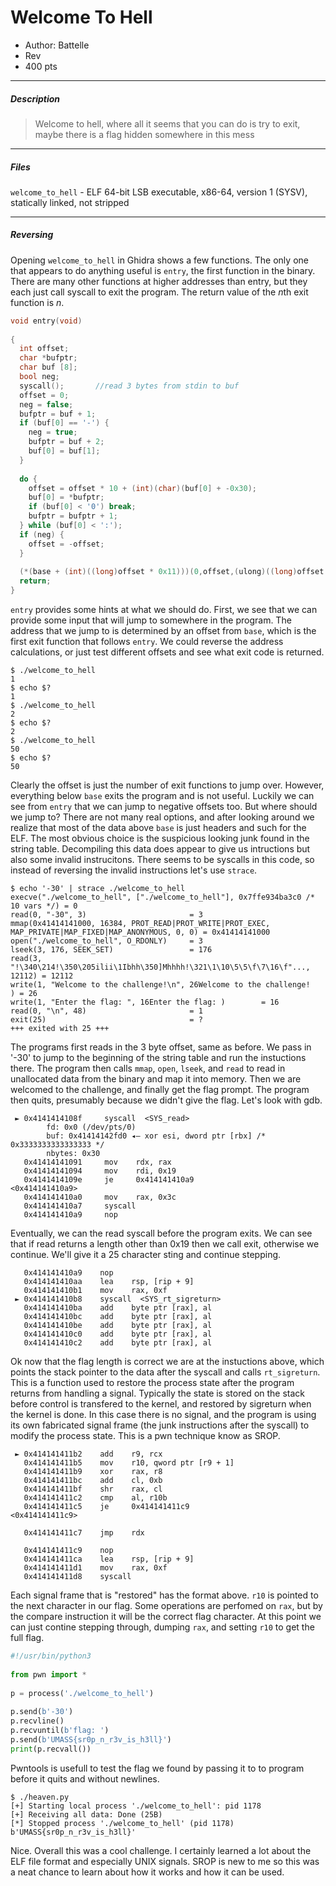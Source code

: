 
# Welcome To Hell
+ Author: Battelle
+ Rev
+ 400 pts
***
##### Description
> Welcome to hell, where all it seems that you can do is try to exit, maybe there is a flag hidden somewhere in this mess
***
##### Files
`welcome_to_hell` - ELF 64-bit LSB executable, x86-64, version 1 (SYSV), statically linked, not stripped
***
##### Reversing
Opening `welcome_to_hell` in Ghidra shows a few functions. The only one that appears to do anything useful is `entry`, the first function in the binary. There are many other functions at higher addresses than entry, but they each just call syscall to exit the program. The return value of the *n*th exit function is *n*.
```c
void entry(void)
  
{
  int offset;
  char *bufptr;
  char buf [8];
  bool neg;
  syscall();       //read 3 bytes from stdin to buf
  offset = 0;
  neg = false;
  bufptr = buf + 1;
  if (buf[0] == '-') {
    neg = true;
    bufptr = buf + 2;
    buf[0] = buf[1];
  }
  
  do {
    offset = offset * 10 + (int)(char)(buf[0] + -0x30);
    buf[0] = *bufptr;
    if (buf[0] < '0') break;
    bufptr = bufptr + 1;
  } while (buf[0] < ':');
  if (neg) {
    offset = -offset;
  }
  
  (*(base + (int)((long)offset * 0x11)))(0,offset,(ulong)((long)offset * 0x11) >> 0x20);
  return;
}
```

`entry` provides some hints at what we should do. First, we see that we can provide some input that will jump to somewhere in the program. The address that we jump to is determined by an offset from `base`, which is the first exit function that follows `entry`. We could reverse the address calculations, or just test different offsets and see what exit code is returned.

```
$ ./welcome_to_hell
1
$ echo $?
1
$ ./welcome_to_hell
2
$ echo $?
2
$ ./welcome_to_hell
50
$ echo $?
50 
```

Clearly the offset is just the number of exit functions to jump over. However, everything below `base` exits the program and is not useful. Luckily we can see from `entry` that we can jump to negative offsets too. But where should we jump to? There are not many real options, and after looking around we realize that most of the data above `base` is just headers and such for the ELF. The most obvious choice is the suspicious looking junk found in the string table. Decompiling this data does appear to give us intructions but also some invalid instrucitons. There seems to be syscalls in this code, so instead of reversing the invalid instructions let's use `strace`.

```
$ echo '-30' | strace ./welcome_to_hell 
execve("./welcome_to_hell", ["./welcome_to_hell"], 0x7ffe934ba3c0 /* 10 vars */) = 0
read(0, "-30", 3)                       = 3
mmap(0x41414141000, 16384, PROT_READ|PROT_WRITE|PROT_EXEC, MAP_PRIVATE|MAP_FIXED|MAP_ANONYMOUS, 0, 0) = 0x41414141000
open("./welcome_to_hell", O_RDONLY)     = 3
lseek(3, 176, SEEK_SET)                 = 176
read(3, "!\340\214!\350\205ilii\1Ibhh\350]Mhhhh!\321\1\10\5\5\f\7\16\f"..., 12112) = 12112
write(1, "Welcome to the challenge!\n", 26Welcome to the challenge!
) = 26
write(1, "Enter the flag: ", 16Enter the flag: )        = 16
read(0, "\n", 48)                       = 1
exit(25)                                = ?
+++ exited with 25 +++
```

The programs first reads in the 3 byte offset, same as before. We pass in '-30' to jump to the beginning of the string table and run the instuctions there. The program then calls `mmap`, `open`, `lseek`, and `read` to read in unallocated data from the binary and map it into memory. Then we are welcomed to the challenge, and finally get the flag prompt. The program then quits, presumably because we didn't give the flag. Let's look with gdb.

```
 ► 0x4141414108f     syscall  <SYS_read>
        fd: 0x0 (/dev/pts/0)
        buf: 0x41414142fd0 ◂— xor esi, dword ptr [rbx] /* 0x3333333333333333 */
        nbytes: 0x30
   0x41414141091     mov    rdx, rax
   0x41414141094     mov    rdi, 0x19
   0x4141414109e     je     0x414141410a9                 <0x414141410a9>
   0x414141410a0     mov    rax, 0x3c
   0x414141410a7     syscall 
   0x414141410a9     nop
```

Eventually, we can the read syscall before the program exits. We can see that if read returns a length other than 0x19 then we call exit, otherwise we continue. We'll give it a 25 character sting and continue stepping.

```
   0x414141410a9    nop    
   0x414141410aa    lea    rsp, [rip + 9]
   0x414141410b1    mov    rax, 0xf
 ► 0x414141410b8    syscall  <SYS_rt_sigreturn>
   0x414141410ba    add    byte ptr [rax], al
   0x414141410bc    add    byte ptr [rax], al
   0x414141410be    add    byte ptr [rax], al
   0x414141410c0    add    byte ptr [rax], al
   0x414141410c2    add    byte ptr [rax], al
```

Ok now that the flag length is correct we are at the instuctions above, which points the stack pointer to the data after the syscall and calls `rt_sigreturn`. This is a function used to restore the process state after the program returns from handling a signal. Typically the state is stored on the stack before control is transfered to the kernel, and restored by sigreturn when the kernel is done. In this case there is no signal, and the program is using its own fabricated signal frame (the junk instructions after the syscall) to modify the process state. This is a pwn technique know as SROP.

```
 ► 0x414141411b2    add    r9, rcx
   0x414141411b5    mov    r10, qword ptr [r9 + 1]
   0x414141411b9    xor    rax, r8
   0x414141411bc    add    cl, 0xb
   0x414141411bf    shr    rax, cl
   0x414141411c2    cmp    al, r10b
   0x414141411c5    je     0x414141411c9                 <0x414141411c9>
   
   0x414141411c7    jmp    rdx
   
   0x414141411c9    nop    
   0x414141411ca    lea    rsp, [rip + 9]
   0x414141411d1    mov    rax, 0xf
   0x414141411d8    syscall
```

Each signal frame that is "restored" has the format above. `r10` is pointed to the next character in our flag. Some operations are perfomed on `rax`, but by the compare instruction it will be the correct flag character. At this point we can just contine stepping through, dumping `rax`, and setting `r10` to get the full flag.

```python
#!/usr/bin/python3
  
from pwn import *
  
p = process('./welcome_to_hell')
  
p.send(b'-30')
p.recvline()
p.recvuntil(b'flag: ')
p.send(b'UMASS{sr0p_n_r3v_is_h3ll}')
print(p.recvall())
```

Pwntools is usefull to test the flag we found by passing it to to program before it quits and without newlines.

```
$ ./heaven.py 
[+] Starting local process './welcome_to_hell': pid 1178
[+] Receiving all data: Done (25B)
[*] Stopped process './welcome_to_hell' (pid 1178)
b'UMASS{sr0p_n_r3v_is_h3ll}'
```

Nice. Overall this was a cool challenge. I certainly learned a lot about the ELF file format and especially UNIX signals. SROP is new to me so this was a neat chance to learn about how it works and how it can be used. 
